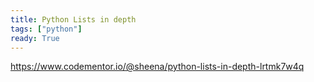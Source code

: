 ```yaml
---
title: Python Lists in depth
tags: ["python"]
ready: True
---
```


https://www.codementor.io/@sheena/python-lists-in-depth-lrtmk7w4q
